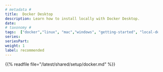 ```yaml
---
# metadata # 
title:  Docker Desktop
description: Learn how to install locally with Docker Desktop.
date: 
# taxonomy #
tags:  ["docker","linux", "mac","windows", "getting-started", "local-deploy"]
series: 
seriesPart: 
weight: 1
label: recommended
---
```

 
 {{% readfile file="/latest/shared/setup/docker.md" %}}